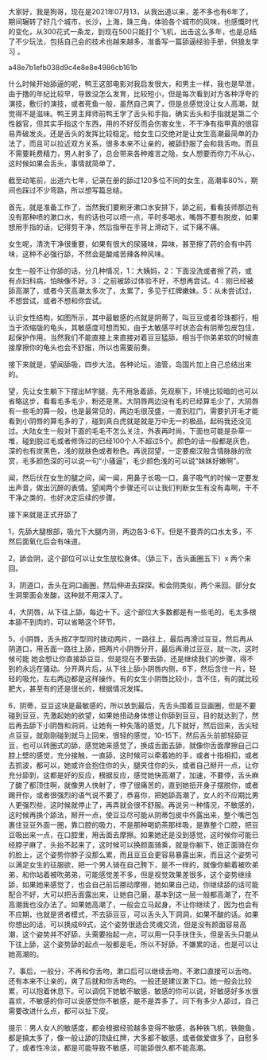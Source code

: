 大家好，我是狗哥，现在是2021年07月13，从我出道以来，差不多也有6年了，期间辗转了好几个城市，长沙，上海，珠三角，体验各个城市的风味，也感慨时代的变化，从300花式一条龙，到现在500只能打个飞机，出击这么多年，也是总结了不少玩法，包括自己会的技术也越来越多，准备写一篇舔逼经验手册，供狼友学习 。

a48e7b1efb038d9c4e8e8e4986cb161b

什么时候开始舔逼的呢，鸭王这部电影对我启发很大，和男主一样，我也是早泄，由于撸的年纪比较早，导致没怎么发育，比较短小，但是每次看到对方各种浮夸的演技，敷衍的演技，或者死鱼一般，虽然自己爽了，但是总感觉没让女人高潮，就觉得不是滋味。鸭王男主拜师前鸭王学了舌头和手指，确实舌头和手指就是第二个性器官，但其实手指这个东西，用的不好反而会伤害女生，不干净有指甲真的很容易弄破发炎。还是舌头的发挥比较稳定。给女生口交绝对是让女生高潮最简单的办法了，而且可以拉近双方关系，很多本来不让亲的，被舔舒服了会和我舌吻。而且不需要耗费精力，男人射多了，总会带来各种难言之隐，女人想要而你力不从心，这时候如果会舌头，事情就简单了。

截至动笔前，出道六七年，记录在册的舔过120多位不同的女生，高潮率80%，期间也踩过不少弯路，所以想写篇总结。

首先，就是准备工作了，当然我们要刷牙漱口水安排下，舔之前，看看技师那边有没有那种喷的漱口水，有的话也可以喷一点，平时多喝水，嘴唇不要有脱皮，如果想用手指的话，记得剪干净，然后指甲在手背上滑动下，试下痛不痛。

女生呢，清洗干净很重要，如果有很大的尿骚味，异味，甚至擦了药的会有中药味，这种不必强行舔，不然会是酸咸苦辣各种风味。

女生一般不让你舔的话，分几种情况，1：大姨妈，2：下面没洗或者擦了药，或有点妇科病，怕映像不好。3：之前被舔过体验不好，不想再尝试。4：刚已经被舔高潮了，或者今天高潮太多次了，太累了，多见于红牌嫩妹。5：从未尝试过，不想尝试，或者不想和你尝试。

认识女性结构，如图所示，其中最敏感的点就是阴蒂了，叫豆豆或者珍珠都行，相当于浓缩版的龟头，其敏感度可想而知，由于太敏感平时状态会有阴蒂包皮包住，起保护作用，当然我们不能直接上来直接对着豆豆猛舔，相当于你弟弟软的时候直接摩擦你的龟头也会不舒服，所以也需要前奏。

接下来就是，望闻舔吸，四步大法。各种论坛，油管，岛国片加上自己总结出来的。

望，先让女生躺下下摆出M字腿，先不用急着舔，先观察下，环境比较暗的也可以省略这步，看看毛多毛少，粉还是黑。大阴唇两边没有毛的已经算毛少了，大阴唇有一些毛的算一般，也是最常见的，两边毛很茂盛，一直到肛门，需要扒开毛才能看到小阴唇的算毛多的了，碰到真白虎就是就是万中无一的极品，起码我还没见过。大陆女生一般对下面的毛毛不怎么关注，外表再时尚，下面也可能是杂草一堆，碰到脱过毛或者修饰过的已经100个人不超过5个。颜色的话一般都是灰色，深的也有炭黑色，浅的就肤色或者粉色。再说回望，一定要痴汉般含情脉脉的欣赏，毛多颜色深的可以说一句“小骚逼”，毛少颜色浅的可以说“妹妹好嫩啊”。

闻，然后伏在女生的腿之间，闻一闻，用鼻子长吸一口，鼻子吸气的时候一定要发出声音，做出沉醉的表情。望闻两个步骤还可以让我们判断女生有没有毒啊，干不干净之类的，也好决定后续的步骤。

接下来就是正式开舔了

1，先舔大腿根部，吸允下大腿内测，两边各3-6下。但是不要弄的口水太多，不然后面氧化后会有味道。

2，舔会阴，这个部位可以让女生放松身体。（舔三下，舌头画圈五下）x 两个来回。

3，阴道口，舌头在洞口画圈，然后伸进去探探。和会阴类似，两个来回。部分女生洞里面会发酸，这种就不用深入了。

4，大阴唇，从下往上舔，每边十下。这个部位大多数都是有一些毛的，毛太多根本舔不到肉的，可以省略这个环节。

5，小阴唇，舌头按Z字型同时拨动两片，一路往上，最后再滑过豆豆，然后再从阴道口，用舌面一路往上舔，把两片小阴唇分开，最后再滑过豆豆，就一次，这时候可能 她会想让你直接舔豆豆，但是现在不要去舔，还是继续我们的步骤，得不到的永远在骚动。分开两片后，从下往上舔小阴唇内侧，6下，然后含住一片，轻轻的吸允，左右两边都是这样操作。有的女生小阴唇比较小，含不住，有的就比较肥大，甚至有的还是很长的，根据情况发挥。

6，阴蒂，豆豆这块是最敏感的，所以放到最后，先舌头围着豆豆画圈，但是不要碰到豆豆，先激起她的欲望，如果她扭动身体想让你舔到豆豆，目的就达到了，然后再去舔下小阴唇和洞洞，让她有一种失落的感觉，几下就好，然后回来，舌尖轻点豆豆，就刚刚碰到就马上回来，很轻的感觉，10-15下，然后舌头前部轻舔豆豆，也可以转圈式的舔，感觉她来感觉了，换成舌面去舔，就像你舌面摩擦自己口腔上壁的感觉，充分接触，一直舔，这时候可以牵着她的手，或者十指相扣，或者去抓波，都可以，她或许会抱住你的头，腿夹住你的头，或者自己掰开一点，让你充分舔到，这都是好的反应，根据反应，感觉她快高潮了，加速，不要停，舌头麻了酸了都顶住啊，就像男人快射了，停了很痛苦的，直到她扭开身子摆脱你，或者踢开你，或者很强烈的语气说不要了，恭喜你，把她舔高潮了，女人的不应期比男人更强烈些，这时候就停止了，再弄就会很不舒服。再说另一种情况，不敏感的，这时候再换个舔法，掰开一点，使豆豆尽可能从阴蒂包皮中外露出来，整个嘴巴包裹住豆豆外面一圈，靠口腔的吸力，不是那种喝奶茶那样吸，是靠整个口腔，把豆豆吸出来一点，在口腔里，用舌面去摩擦。如果她还是没到感觉，这时候你可能已经脖子麻了，头抬不起来了，这时候可以换颜面骑乘，就是你躺下，她正面骑在你的脸上，这个姿势你脖子没那么累，而且豆豆会更容易暴露出来，而且这个姿势可以满足女生的征服欲，把一个男人骑在自己胯下，是不一样的，就像你躺着被吹弟弟，和你站着被吹弟弟，可能感觉差不多，但是视觉效果差很多，这个姿势继续舔，如果她来感觉了，也会自己前后挪动摩擦，她如果自己动，你继续舔的话可能配合不好，大可以把舌面露出来，让她自己磨，基本到这一层一般都高潮了，在不高潮我也没办法了。如果她高潮了，一般会立马起身，不让你继续了，因为也会有不应期，也就是贤者模式，不去舔豆豆，可以舌头入下洞洞，如果不酸的话。如果你想出的话，可以换成69式，这个姿势很适合灵魂交流，但是没有颜面容易高潮，这个姿势并不好舔，头需要抬起一点，可以用一只手扶住头，但是舌头只能从下往上舔，这个姿势舔的起点一般都是毛，所以不好舔，不嫌累的话，也是可以让她高潮的。

7，事后，一般分，不再和你舌吻，漱口后可以继续舌吻，不漱口直接可以舌吻。还有本来不让亲的，爽了后就和你舌吻的。一般还是建议漱下口。她一般会比较累，可以抱着休息下。可以调侃下她敏不敏感，敏感的你可以说，好敏感好多水很喜欢，不敏感的你可以说感觉你不敏感，是不是弄多了。问下有多少人舔过，自己需要改进什么点，都可以扯下皮。

提示：男人女人的敏感度，都会根据经验越多变得不敏感，各种铁飞机，铁鲍鱼，都是搞太多了，像一般让舔的顶级红牌，大多都不敏感，或者做爱做多了，自慰多了，或者性冷淡，都是可能导致不敏感，可能舔很久都不能高潮。



